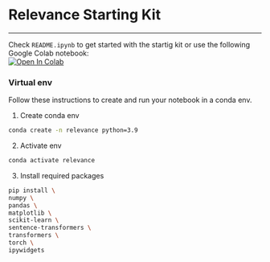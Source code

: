 # Relevance Starting Kit

***

Check `README.ipynb` to get started with the startig kit or use the following Google Colab notebook:  
[![Open In Colab](https://colab.research.google.com/assets/colab-badge.svg)](https://colab.research.google.com/drive/19Ezf_H6LpkWLuU7U8Dmm5hojkqZ3qg1z?usp=sharing)

### Virtual env
Follow these instructions to create and run your notebook in a conda env.

1. Create conda env

```bash
conda create -n relevance python=3.9
```

2. Activate env

```bash
conda activate relevance
```

3. Install required packages

```bash
pip install \
numpy \
pandas \
matplotlib \
scikit-learn \
sentence-transformers \
transformers \
torch \
ipywidgets
```
